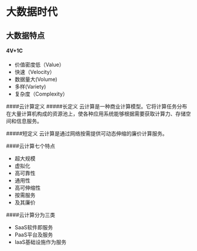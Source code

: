 # 大数据时代
## 大数据特点

#### 4V+1C
* 价值密度低（Value）
* 快速（Velocity）
* 数据量大(Volume)
* 多样(Variety)
* 复杂度（Complexity）


####云计算定义
#####长定义
云计算是一种商业计算模型。它将计算任务分布在大量计算机构成的资源池上，使各种应用系统能够根据需要获取计算力、存储空间和信息服务。

#####短定义
云计算是通过网络按需提供可动态伸缩的廉价计算服务。


####云计算七个特点
* 超大规模
* 虚拟化
* 高可靠性
* 通用性
* 高可伸缩性
* 按需服务
* 及其廉价


####云计算分为三类
* SaaS软件即服务
* PaaS平台及服务
* IaaS基础设施作为服务




 
